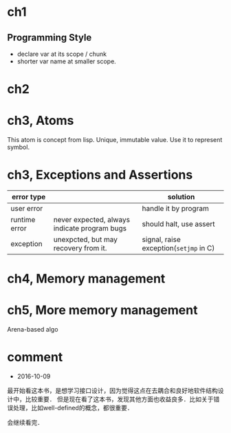 # ch1
## Programming Style

- declare var at its scope / chunk
- shorter var name at smaller scope.

# ch2

# ch3, Atoms

This atom is concept from lisp. Unique, immutable value. Use it to represent symbol.

# ch3, Exceptions and Assertions

| error type    |                                              | solution                |
|---------------|----------------------------------------------|-------------------------|
| user error    |                                              | handle it by program    |
| runtime error | never expected, always indicate program bugs | should halt, use assert |
| exception     | unexpcted, but may recovery from it.         | signal, raise exception(`setjmp` in C) |

# ch4, Memory management

# ch5, More memory management

Arena-based algo

# comment

- 2016-10-09

最开始看这本书，是想学习接口设计，因为觉得这点在去耦合和良好地软件结构设计中，比较重要．
但是现在看了这本书，发现其他方面也收益良多．比如关于错误处理，比如well-defined的概念，都很重要．

会继续看完．
